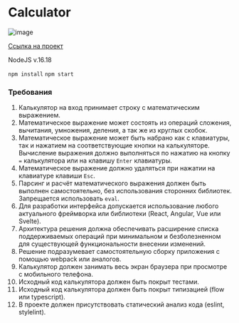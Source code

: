 # Calculator
![image](https://user-images.githubusercontent.com/106379372/198900389-905481e4-9a47-4124-97d5-26de49b9d09f.png)


[Ссылка на проект](https://calculator-mjtv83vpg-ravelin9.vercel.app/)

NodeJS v.16.18

`npm install`
`npm start`

### Требования

1. Калькулятор на вход принимает строку с математическим выражением.
2. Математическое выражение может состоять из операций сложения, вычитания, умножения, деления, а так же из круглых скобок.
3. Математическое выражение может быть набрано как с клавиатуры, так и нажатием на соответствующие кнопки на калькуляторе. Вычисление выражения должно выполняться по нажатию на кнопку `=` калькулятора или на клавишу `Enter` клавиатуры.
4. Математическое выражение должно удаляться при нажатии на клавиатуре клавиши `Esc`.
5. Парсинг и расчёт математического выражения должен быть выполнен самостоятельно, без использования сторонних библиотек. Запрещается использовать `eval`.
6. Для разработки интерфейса допускается использование любого актуального фреймворка или библиотеки (React, Angular, Vue или Svelte).
7. Архитектура решения должна обеспечивать расширение списка поддерживаемых операций при минимальном и безболезненном для существующей функциональности внесении изменений.
8. Решение подразумевает самостоятельную сборку приложения с помощью webpack или аналогов. 
9. Калькулятор должен занимать весь экран браузера при просмотре с мобильного телефона.
10. Исходный код калькулятора должен быть покрыт тестами.
11. Исходный код калькулятора должен быть покрыт типизацией (flow или typescript).
12. В проекте должен присутствовать статический анализ кода (eslint, stylelint).
